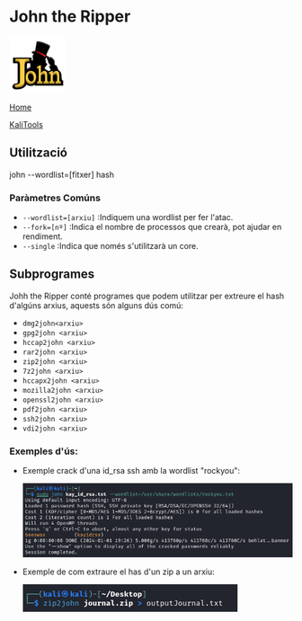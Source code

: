 # John the Ripper
![](./img/johnLogo.png)


[Home](../../../../README.md)

[KaliTools](https://www.kali.org/tools/john/)

## Utilització

john --wordlist=[fitxer] hash

### Paràmetres Comúns
 - `--wordlist=[arxiu]` :Indiquem una wordlist per fer l'atac.
 - `--fork=[nº]` :Indica el nombre de processos que crearà, pot ajudar en rendiment.
 - `--single` :Indica que només s'utilitzarà un core.


## Subprogrames

Johh the Ripper conté programes que podem utilitzar per extreure el hash d'algúns arxius, aquests són alguns dús comú:

 - `dmg2john<arxiu>`
 - `gpg2john <arxiu>`
 - `hccap2john <arxiu>`
 - `rar2john <arxiu>`
 - `zip2john <arxiu>`
 - `7z2john <arxiu>`
 - `hccapx2john <arxiu>`
 - `mozilla2john <arxiu>`
 - `openssl2john <arxiu>`
 - `pdf2john <arxiu>`
 - `ssh2john <arxiu>`
 - `vdi2john <arxiu>`

### Exemples d'ús:

 - Exemple crack d'una id_rsa ssh amb la wordlist "rockyou":

   ![](./img/exempleAtac1.png)

 - Exemple de com extraure el has d'un zip a un arxiu:

   ![](./img/exempleExtraccio1.png)